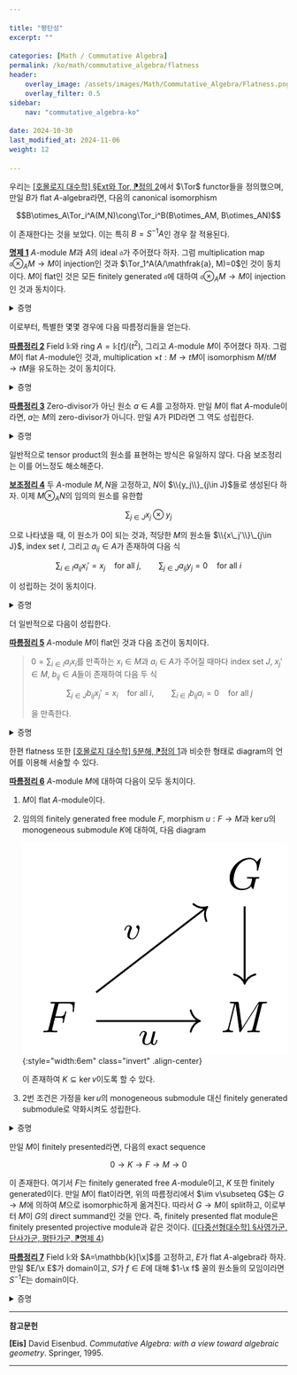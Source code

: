 ```yaml
---

title: "평탄성"
excerpt: ""

categories: [Math / Commutative Algebra]
permalink: /ko/math/commutative_algebra/flatness
header:
    overlay_image: /assets/images/Math/Commutative_Algebra/Flatness.png
    overlay_filter: 0.5
sidebar: 
    nav: "commutative_algebra-ko"

date: 2024-10-30
last_modified_at: 2024-11-06
weight: 12

---
```


우리는 [\[호몰로지 대수학\] §Ext와 Tor, ⁋정의 2](/ko/math/homological_algebra/ext_and_tor#def2)에서 $\Tor$ functor들을 정의했으며, 만일 $B$가 flat $A$-algebra라면, 다음의 canonical isomorphism

$$B\otimes_A\Tor_i^A(M,N)\cong\Tor_i^B(B\otimes_AM, B\otimes_AN)$$

이 존재한다는 것을 보았다. 이는 특히 $B=S^{-1}A$인 경우 잘 적용된다.

<div class="proposition" markdown="1">

<ins id="prop1">**명제 1**</ins> $A$-module $M$과 $A$의 ideal $\mathfrak{a}$가 주어졌다 하자. 그럼 multiplication map $\mathfrak{a}\otimes_AM \rightarrow M$이 injection인 것과 $\Tor_1^A(A/\mathfrak{a}, M)=0$인 것이 동치이다. $M$이 flat인 것은 모든 finitely generated $\mathfrak{a}$에 대하여 $\mathfrak{a}\otimes_AM \rightarrow M$이 injection인 것과 동치이다. 

</div>
<details class="proof" markdown="1">
<summary>증명</summary>

Short exact sequence

$$0 \rightarrow \mathfrak{a} \rightarrow A \rightarrow A/\mathfrak{a} \rightarrow 0$$

에 $\Tor$ long exact sequence를 취하면 

$$\cdots \rightarrow \Tor_1^A(A, M) \rightarrow \Tor_1^A(A/\mathfrak{a}, M) \rightarrow \mathfrak{a}\otimes_AM \rightarrow A\otimes_AM \rightarrow (A/\mathfrak{a})\otimes_AM \rightarrow 0$$

을 얻는다. 이로부터 $\mathfrak{a}\otimes M \rightarrow M$이 injection인 것과 $\Tor_1^A(A/\mathfrak{a},M)=0$인 것이 동치인 것은 자명하다. 

이제 두 번째 주장을 보여야 한다. 이를 위해서는 임의의 injection $L \rightarrow N$에 대하여, $L\otimes_AM \rightarrow N\otimes_AM$이 injection이 된다는 것을 보여야 한다. 그런데 이를 보이기 위해서는 $N$이 *finitely generated*임을 가정해도 충분하다. 임의의 $z\in N\otimes_AM$은 $x\otimes y$ 꼴의 원소들의 유한한 합으로 적히므로, 이러한 $x$들을 모아 만들어진 finitely generated module $N'$에 대해, $z$가 $N'\otimes_A M$의 원소라고 가정하여도 되기 때문이다.

이제 두 finitely generated $A$-module $N$, $L$ 사이에 있는 submodule들의 sequence

$$L=N_0 \subseteq N_1\subseteq\cdots\subseteq N_p=N$$

을 잡아서, $N_{i+1}/N_i$들 각각이 하나의 원소로 생성되도록 할 수 있다. 그럼 $A$의 적당한 ideal $\mathfrak{a}$가 존재하여 $N_{i+1}/N_i\cong A/\mathfrak{a}$이다. 또, 이들 inclusion들을 반복하여 $L\hookrightarrow N$을 얻으면 이 또한 injection이므로, 결과적으로 $p=1$로 가정하고 $N/L\cong A/\mathfrak{a}$로 가정해도 충분하다. 위의 논의에 의하여, 임의의 finitely generated ideal $\mathfrak{a}'$에 대해 $\mathfrak{a}'\otimes_AM \rightarrow M$이 injection이라면 이 조건은 임의의 ideal $\mathfrak{a}$에 대해서도 $\mathfrak{a}\otimes_AM \rightarrow M$이 injection이 되는 것을 보이는 것도 기억하자. 이제 다음의 short exact sequence

$$0 \rightarrow L \rightarrow N \rightarrow N/L \rightarrow 0$$

에 $\Tor$ long exact sequence를 취하면

$$\cdots \rightarrow \Tor_1^A(N/L, M) \rightarrow L\otimes_AM \rightarrow N\otimes_AM \rightarrow (N/L)\otimes_AM \rightarrow 0$$

를 얻는데, 여기서 $\Tor_1^A(N/L,M)=\Tor_1^A(A/\mathfrak{a},M)$는 $0$이므로 원하는 결과를 얻는다. 

</details>

이로부터, 특별한 몇몇 경우에 다음 따름정리들을 얻는다. 

<div class="proposition" markdown="1">

<ins id="cor2">**따름정리 2**</ins> Field $\mathbb{k}$와 ring $A=\mathbb{k}[t]/(t^2)$, 그리고 $A$-module $M$이 주어졌다 하자. 그럼 $M$이 flat $A$-module인 것과, multiplication $\times t: M \rightarrow tM$이 isomorphism $M/tM \rightarrow tM$을 유도하는 것이 동치이다.

</div>
<details class="proof" markdown="1">
<summary>증명</summary>

$A$의 유일한 ideal이 $(t)$이므로, $M$이 flat인 것은 $(t)\otimes_A M \rightarrow M$이 injective인 것과 동치이다. 한편, $\times t: A \rightarrow (t)$는 $A$-linear map이고, 그 kernel이 $(t)$이다. 더 명시적으로 이 $A$-linear isomorphism은 다음 식

$$A/(t)\cong \mathbb{k} \rightarrow (t);\qquad a+(t)\mapsto at$$

으로 주어진다. 이제 이로부터 isomorphism

$$M/tM\cong A/(t)\otimes_A M \cong (t)\otimes_A M$$

을 얻는다. 한편 multiplication map $(t)\otimes_AM \rightarrow M$은 $A$-bilinear map 

$$(t)\times M \rightarrow M;\qquad (ta, x)\mapsto (ta)x$$

을 통해 얻어지는 것이며, 이를 위의 isomorphism과 합성하면 그로부터 얻어지는 $M/tM \rightarrow M$은 임의의 $x+tM\in M/tM$에 대하여, 

$$x+tM \mapsto (1+(t))\otimes x\mapsto t\otimes x\mapsto tx$$

으로 얻어진다. 즉, $M/tM \rightarrow M$이 정확히 $t$를 곱하여 얻어지는 함수 $tM$이며, 이 함수의 image가 $tM$인 것은 자명하므로, $\times t: M/tM \rightarrow tM$이 isomorphism인 것과 $(t)\otimes_AM \rightarrow M$이 injective인 것이 동치이고, 이는 다시 [명제 1](#prop1)에 의해 $M$이 flat인 것과 동치이다. 

</details>

<div class="proposition" markdown="1">

<ins id="cor3">**따름정리 3**</ins> Zero-divisor가 아닌 원소 $a\in A$를 고정하자. 만일 $M$이 flat $A$-module이라면, $a$는 $M$의 zero-divisor가 아니다. 만일 $A$가 PID라면 그 역도 성립한다.

</div>
<details class="proof" markdown="1">
<summary>증명</summary>

$M$이 flat $A$-module이라면 $(a)\otimes_AM \rightarrow M$이 injection이므로 $a$는 $M$의 non-zerodivisor이다. 한편 $A$가 PID라면, $A$의 모든 ideal이 non-zerodivisor 하나로 생성되고, 특히 모든 ideal $\mathfrak{a}$에 대하여 $\mathfrak{a}\otimes_AM \rightarrow M$이 injective이다. 

</details>

일반적으로 tensor product의 원소를 표현하는 방식은 유일하지 않다. 다음 보조정리는 이를 어느정도 해소해준다.

<div class="proposition" markdown="1">

<ins id="lem4">**보조정리 4**</ins> 두 $A$-module $M,N$을 고정하고, $N$이 $\\{y_j\\}_{j\in J}$들로 생성된다 하자. 이제 $M\otimes_AN$의 임의의 원소를 유한합

$$\sum_{j\in J} x_j\otimes y_j$$

으로 나타냈을 때, 이 원소가 $0$이 되는 것과, 적당한 $M$의 원소들 $\\{x\_j'\\}\_{j\in J}$, index set $I$, 그리고 $a_{ij}\in A$가 존재하여 다음 식

$$\sum_{i\in I} a_{ij}x_i'=x_j\quad\text{for all $j$},\qquad \sum_{j\in J} a_{ij}y_j=0\quad\text{for all $i$}$$

이 성립하는 것이 동치이다. 

</div>
<details class="proof" markdown="1">
<summary>증명</summary>

우선 주어진 조건을 만족하는 $x_j'$들과 $a_{ij}$들이 모두 존재한다 하면

$$\sum_{j\in J} x_j\otimes y_j=\sum_{j\in J}\left(\left(\sum_{i\in I}a_{ij}x_i'\right)\otimes y_j\right)=\sum_{i\in I} x_i'\otimes\left(\sum_{j\in J} a_{ij} y_j\right)=0$$

이 되므로 역방향은 쉽게 얻어진다.

이제 원래의 방향을 보이기 위해 먼저 $N$이 free module익고 $\\{y_j\\}\_{j\in J}$가 $N$의 basis인 경우를 살펴보자. 그럼 다음의 isomorphism

$$M\otimes_AN\cong\bigoplus_{j\in J} (M\otimes_A Ay_j)\cong \bigoplus_{j\in J} M$$

을 생각하면 ([\[대수적 구조\] §가군의 직접곱과 직합, 텐서곱, ⁋정리 6](/ko/math/algebraic_structures/operations_of_modules#thm6)), 원소 $\sum_j x_j\otimes y_j$는 $(x\_j)\_{j\in J}$에 해당되므로 이 원소가 $0$인 것과 모든 $x_j$가 $0$인 것이 동치이다. 

이제 임의의 module $N$에 대하여, 적당한 free $A$-module $F$, $\varepsilon: F \rightarrow N$을 택하여 $F$의 basis $\\{f_j\\}\_{j\in J}$가 $\varepsilon$을 통해 $\\{y_j\\}\_{j\in J}$로 옮겨지도록 할 수 있다. ([\[다중선형대수학\] §기저, ⁋정의 1](/ko/math/multilinear_algebra/basis_of_free_modules#def1)) 그럼 다음의 short exact sequence

$$0 \longrightarrow\ker\varepsilon \longrightarrow F \overset{\varepsilon}{\longrightarrow} N \longrightarrow 0$$

를 얻으며, 다시 $\ker \varepsilon$을 [\[다중선형대수학\] §기저, ⁋명제 2](/ko/math/multilinear_algebra/basis_of_free_modules#prop2)를 통해 free module $G$의 quotient로 보면 다음의 exact sequence

$$G \rightarrow \ker\varepsilon \rightarrow 0$$

를 얻는다. 이들을 통해 $N$의 *free presentation*

$$G \overset{\eta}{\longrightarrow} F \overset{\varepsilon}{\longrightarrow} N \longrightarrow 0$$

을 얻는다. 한편 $M\otimes_A-$는 right exact이므로, 이로부터 다음의 exact sequence

$$M\otimes_A G \overset{\id_M\otimes\eta}{\longrightarrow} M\otimes_AF \overset{\id_M\otimes \varepsilon}{\longrightarrow} M\otimes_AN \longrightarrow 0$$

을 얻으며, 가정에 의해 $\sum_{j\in J} x_j\otimes f_j$는 $\id_M\otimes\varepsilon$을 통해 $0$으로 보내진다. 따라서, $M\otimes_AF$에서의 exactness로부터 적당한 $x_i'\in M$, $z_i\in G$들을 택하여 

$$\sum_{i\in I} x_i'\otimes\eta(z_i)=(\id_M\otimes\eta)\left(\sum_i x_i'\otimes z_i\right)=\sum_j x_j\otimes f_j$$

이도록 할 수 있다. 한편 $F$의 basis $\\{f_j\\}\_{j\in J}$를 이용하여

$$\eta(z_i)=\sum_{j\in J} a_{ij}f_j,\qquad\text{$(a_{ij})_{j\in J}$ finitely supported for all $i$}$$

로 적을 수 있다. 이를 위의 식에 대입하면

$$\sum_{j\in J} x_j\otimes f_j=\sum_{i\in I} x_i'\otimes\eta(z_i)=\sum_{i\in I}\sum_{j\in J}a_{ij}x_i'\otimes f_j$$

으로부터 

$$0=\sum_{j\in J} x_j \otimes f_j-\sum_{i\in I}\sum_{j\in J} a_{ij}x_i'\otimes f_j=\sum_{j\in J} \left(x_j-\sum_{i\in I} a_{ij}x_i'\right)\otimes f_j$$

을 얻고, 따라서 위에서 보인 free module일 때의 결과에 의해 $x_j=\sum_{i\in I} a_{ij}x_i'$인 것을 안다. 이 때 $\eta(z_i)$의 $\varepsilon$에 의한 image를 생각하면 

$$0=(\varepsilon\circ\eta)(z_i)=\varepsilon\left(\sum_{j\in J} a_{ij}f_j\right)=\sum_{j\in J} a_{ij}y_j$$

이므로 원하는 결과를 얻는다. 

</details>

더 일반적으로 다음이 성립한다.

<div class="proposition" markdown="1">

<ins id="cor5">**따름정리 5**</ins> $A$-module $M$이 flat인 것과 다음 조건이 동치이다.

> $0=\sum_{i\in I} a_ix_i$를 만족하는 $x_i\in M$과 $a_i\in A$가 주어질 때마다 index set $J$, $x_j'\in M$, $b_{ij}\in A$들이 존재하여 다음 두 식
> 
> $$\sum_{j\in J} b_{ij} x_j'=x_i\quad\text{for all $i$},\qquad \sum_{i\in I} b_{ij} a_i=0\quad\text{for all $j$}$$
>
> 을 만족한다.

</div>
<details class="proof" markdown="1">
<summary>증명</summary>

[명제 1](#prop1)의 결과로부터, $M$이 flat인 것과 임의의 finitely generated ideal $\mathfrak{a}$에 대해 multiplication map

$$\mathfrak{a}\otimes_A M \rightarrow M$$

이 injective인 것과 동치이다. 이는

$$\sum_i a_i\otimes x_i\in \mathfrak{a}\otimes_AM$$

이 위의 multiplication map의 kernel에 속한다면 이 원소가 반드시 $0$이 되어야 한다는 것과 동치이며, 이제 [보조정리 4](#lem4)를 이용하여 이 원소가 언제 $0$이 되는지를 살펴보면 원하는 결과를 얻는다. 

</details>

한편 flatness 또한 [\[호몰로지 대수학\] §분해, ⁋정의 1](/ko/math/homological_algebra/resolutions#def1)과 비슷한 형태로 diagram의 언어를 이용해 서술할 수 있다.

<div class="proposition" markdown="1">

<ins id="cor6">**따름정리 6**</ins> $A$-module $M$에 대하여 다음이 모두 동치이다.

1. $M$이 flat $A$-module이다.
2. 임의의 finitely generated free module $F$, morphism $u:F \rightarrow M$과 $\ker u$의 monogeneous submodule $K$에 대하여, 다음 diagram
    
    ![flatness](/assets/images/Math/Commutative_Algebra/Flatness-1.png){:style="width:6em" class="invert" .align-center}
    
    이 존재하여 $K\subseteq \ker v$이도록 할 수 있다. 
3. 2번 조건은 가정을 $\ker u$의 monogeneous submodule 대신 finitely generated submodule로 약화시켜도 성립한다.  

</div>
<details class="proof" markdown="1">
<summary>증명</summary>

첫 번째와 두 번째 조건이 동치인 것은 [따름정리 5](#cor5)에 의해 자명하다. 따라서 둘째 조건을 가정하고 셋째 조건만 보이면 충분한데, 이는 $K$의 generator들 $x_1,\ldots, x_n$에 대하여 monogenous submodule $x_1$를 죽이는 $v_1:F \rightarrow G$를 택한 후, $v_1(K)$의 남은 generator들 $v_1(x_2),\ldots, v_1(x_n)$에 같은 과정을 반복하면 된다. 

</details>

만일 $M$이 finitely presented라면, 다음의 exact sequence

$$0 \rightarrow K \rightarrow F \rightarrow M \rightarrow 0$$

이 존재한다. 여기서 $F$는 finitely generated free $A$-module이고, $K$ 또한 finitely generated이다. 만일 $M$이 flat이라면, 위의 따름정리에서 $\im v\subseteq G$는 $G \rightarrow M$에 의하여 $M$으로 isomorphic하게 옮겨진다. 따라서 $G \rightarrow M$이 split하고, 이로부터 $M$이 $G$의 direct summand인 것을 안다. 즉, finitely presented flat module은 finitely presented projective module과 같은 것이다. ([\[다중선형대수학\] §사영가군, 단사가군, 평탄가군, ⁋명제 4](/ko/math/multilinear_algebra/various_modules#prop4))

<div class="proposition" markdown="1">

<ins id="cor7">**따름정리 7**</ins> Field $\mathbb{k}$와 $A=\mathbb{k}[\x]$를 고정하고, $E$가 flat $A$-algebra라 하자. 만일 $E/\x E$가 domain이고, $S$가 $f\in E$에 대해 $1-\x f$ 꼴의 원소들의 모임이라면 $S^{-1}E$는 domain이다. 

</div>
<details class="proof" markdown="1">
<summary>증명</summary>

우선 주어진 명제를 간단한 형태로 바꾸자. Localization을 취하는 것은 $\otimes$를 보존하므로, $E$를 $S^{-1}E$로 바꾸어도 $S^{-1}E$는 여전히 flat $A$-algebra이다. 또, $E/\x E$가 domain이라면 $S^{-1} E/ \x S^{-1}E$ 또한 domain이므로, 처음부터 $E$를 $S^{-1}E$로 택해도 된다. 이 때, $S$를 조건과 같이 선택하는 것은 $E$의 $1-\x f$ 꼴의 모든 원소가 unit이라는 가정으로 바꿔줄 수 있다. 

이제 위의 조건 하에서 $E$의 ideal들 $\mathfrak{a}, \mathfrak{b}$가 $\mathfrak{a}\mathfrak{b}=0$을 만족한다 하고, $\mathfrak{a}=0$ 혹은 $\mathfrak{b}=0$이 성립해야 한다는 것을 보여야 한다. 그럼 $\mathfrak{a}\mathfrak{b}=0$이므로, 필요하다면 $\mathfrak{a}$와 $\mathfrak{b}$를 키워서 이들이 서로의 annihilator라고 가정할 수 있다. 이제 $\mathfrak{a}\mathfrak{b}=0$ modulo $\x$이고, $E/\x E$가 domain이므로 $\mathfrak{b}\subseteq (\x)$라 가정할 수 있다. 그럼 $\x$는 $E$의 non-zerodivisor이고 $\mathfrak{a}(\mathfrak{b}:(\x))\x=0$이므로 $(\mathfrak{b}:(\x))$는 $\mathfrak{a}$를 annihilate한다. 즉, $(\mathfrak{b}:(\x))\subseteq \mathfrak{b}$이므로 $\mathfrak{b}=\x\mathfrak{b}$이다. 이제 [§정수적 확장, ⁋보조정리 7](/ko/math/commutative_algebra/integral_extension#lem7)으로부터 원하는 결과를 얻는다. 

</details>

---

**참고문헌**

**[Eis]** David Eisenbud. *Commutative Algebra: with a view toward algebraic geometry*. Springer, 1995.

---